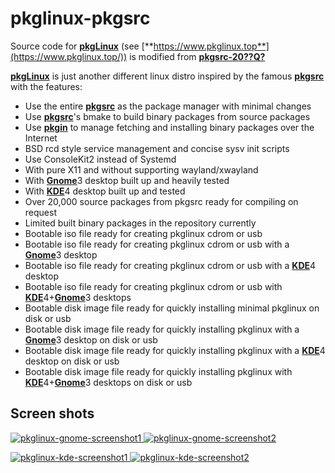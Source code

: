 
# pkglinux-pkgsrc

Source code for [**pkgLinux**](https://www.pkglinux.top/) (see [**https://www.pkglinux.top**](https://www.pkglinux.top/)) is modified from [**pkgsrc-20??Q?**](http://cdn.netbsd.org/pub/)

[**pkgLinux**](https://www.pkglinux.top/) is just another different linux distro inspired by the famous [**pkgsrc**](http://www.pkgsrc.org) with the features:

- Use the entire [**pkgsrc**](http://www.pkgsrc.org) as the package manager with minimal changes
- Use [**pkgsrc**](http://www.pkgsrc.org)'s bmake to build binary packages from source packages
- Use [**pkgin**](https://pkgin.net) to manage fetching and installing binary packages over the Internet
- BSD rcd style service management and concise sysv init scripts
- Use ConsoleKit2 instead of Systemd
- With pure X11 and without supporting wayland/xwayland
- With [**Gnome**](https://www.gnome.org)3 desktop built up and heavily tested
- With [**KDE**](https//kde.org)4 desktop built up and tested
- Over 20,000 source packages from pkgsrc ready for compiling on request
- Limited built binary packages in the repository currently
- Bootable iso file ready for creating pkglinux cdrom or usb
- Bootable iso file ready for creating pkglinux cdrom or usb with a [**Gnome**](https://www.gnome.org)3 desktop
- Bootable iso file ready for creating pkglinux cdrom or usb with a [**KDE**](https//kde.org)4 desktop
- Bootable iso file ready for creating pkglinux cdrom or usb with [**KDE**](https//kde.org)4+[**Gnome**](https://www.gnome.org)3 desktops
- Bootable disk image file ready for quickly installing minimal pkglinux on disk or usb
- Bootable disk image file ready for quickly installing pkglinux with a [**Gnome**](https://www.gnome.org)3 desktop on disk or usb
- Bootable disk image file ready for quickly installing pkglinux with a [**KDE**](https//kde.org)4 desktop on disk or usb
- Bootable disk image file ready for quickly installing pkglinux with [**KDE**](https//kde.org)4+[**Gnome**](https://www.gnome.org)3 desktops on disk or usb

## Screen shots

<p><a href="https://isos.pkglinux.top/screenshots/pkglinux-gnome-screenshot1.png" target="_blank">
<img src="https://isos.pkglinux.top/screenshots/pkglinux-gnome-screenshot1-150x150.png"
alt="pkglinux-gnome-screenshot1">
</a>
<a href="https://isos.pkglinux.top/screenshots/pkglinux-gnome-screenshot2.png" target="_blank">
<img src="https://isos.pkglinux.top/screenshots/pkglinux-gnome-screenshot2-150x150.png"
alt="pkglinux-gnome-screenshot2">
</a>
<p>
<a href="https://isos.pkglinux.top/screenshots/pkglinux-kde-screenshot1.png" target="_blank">
<img src="https://isos.pkglinux.top/screenshots/pkglinux-kde-screenshot1-150x150.png"
alt="pkglinux-kde-screenshot1">
</a>
<a href="https://isos.pkglinux.top/screenshots/pkglinux-kde-screenshot2.png" target="_blank">
<img src="https://isos.pkglinux.top/screenshots/pkglinux-kde-screenshot2-150x150.png"
alt="pkglinux-kde-screenshot2">
</a>
